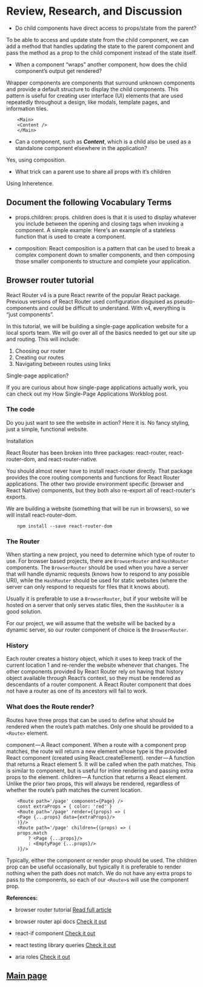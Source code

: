 
# Review, Research, and Discussion

- Do child components have direct access to props/state from the parent?

To be able to access and update state from the child component, we can add a method that handles updating the state to the parent component and pass the method as a prop to the child component instead of the state itself.

- When a component “wraps” another component, how does the child component’s output get rendered?

Wrapper components are components that surround unknown components and provide a default structure to display the child components. This pattern is useful for creating user interface (UI) elements that are used repeatedly throughout a design, like modals, template pages, and information tiles.

        <Main>
        <Content />
        </Main>

- Can a component, such as ***Content***, which is a child also be used as a standalone component elsewhere in the application?

Yes, using composition.

- What trick can a parent use to share all props with it’s children

Using Inheretence.

## Document the following Vocabulary Terms

- props.children: props. children does is that it is used to display whatever you include between the opening and closing tags when invoking a component. A simple example: Here's an example of a stateless function that is used to create a component.

- composition: React composition is a pattern that can be used to break a complex component down to smaller components, and then composing those smaller components to structure and complete your application.

## Browser router tutorial

React Router v4 is a pure React rewrite of the popular React package. Previous versions of React Router used configuration disguised as pseudo-components and could be difficult to understand. With v4, everything is “just components”.

In this tutorial, we will be building a single-page application website for a local sports team. We will go over all of the basics needed to get our site up and routing. This will include:

1. Choosing our router
2. Creating our routes
3. Navigating between routes using links

Single-page application?

If you are curious about how single-page applications actually work, you can check out my How Single-Page Applications Workblog post.

### The code

Do you just want to see the website in action? Here it is. No fancy styling, just a simple, functional website.

Installation

React Router has been broken into three packages: react-router, react-router-dom, and react-router-native.

You should almost never have to install react-router directly. That package provides the core routing components and functions for React Router applications. The other two provide environment specific (browser and React Native) components, but they both also re-export all of react-router's exports.

We are building a website (something that will be run in browsers), so we will install react-router-dom.

        npm install --save react-router-dom

### The Router

When starting a new project, you need to determine which type of router to use. For browser based projects, there are `BrowserRouter` and `HashRouter` components. The `BrowserRouter` should be used when you have a server that will handle dynamic requests (knows how to respond to any possible URI), while the `HashRouter` should be used for static websites (where the server can only respond to requests for files that it knows about).

Usually it is preferable to use a `BrowserRouter`, but if your website will be hosted on a server that only serves static files, then the `HashRouter` is a good solution.

For our project, we will assume that the website will be backed by a dynamic server, so our router component of choice is the `BrowserRouter`.

### History

Each router creates a history object, which it uses to keep track of the current location 1 and re-render the website whenever that changes. The other components provided by React Router rely on having that history object available through React’s context, so they must be rendered as descendants of a router component. A React Router component that does not have a router as one of its ancestors will fail to work.

### What does the Route render?

Routes have three props that can be used to define what should be rendered when the route’s path matches. Only one should be provided to a `<Route>` element.

component — A React component. When a route with a component prop matches, the route will return a new element whose type is the provided React component (created using React.createElement).
render — A function that returns a React element 5. It will be called when the path matches. This is similar to component, but is useful for inline rendering and passing extra props to the element.
children — A function that returns a React element. Unlike the prior two props, this will always be rendered, regardless of whether the route’s path matches the current location.

        <Route path='/page' component={Page} />
        const extraProps = { color: 'red' }
        <Route path='/page' render={(props) => (
        <Page {...props} data={extraProps}/>
        )}/>
        <Route path='/page' children={(props) => (
        props.match
            ? <Page {...props}/>
            : <EmptyPage {...props}/>
        )}/>

Typically, either the component or render prop should be used. The children prop can be useful occasionally, but typically it is preferable to render nothing when the path does not match. We do not have any extra props to pass to the components, so each of our `<Route>`s will use the component prop.

**References:**

- browser router tutorial [Read full article](https://blog.pshrmn.com/simple-react-router-v4-tutorial/)

- browser router api docs [Check it out](https://reactrouter.com/web/api)

- react-if component [Check it out](https://www.npmjs.com/package/react-if)

- react testing library queries [Check it out](https://testing-library.com/docs/queries/about/)

- aria roles [Check it out](https://www.w3.org/TR/html-aria/)

## [Main page](https://amjadmesmar.github.io/reading-notes/)
